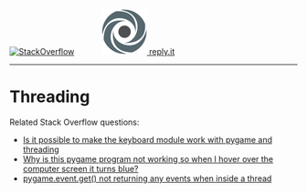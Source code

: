 [![StackOverflow](https://stackexchange.com/users/flair/7322082.png)](https://stackoverflow.com/users/5577765/rabbid76?tab=profile) &nbsp;&nbsp;&nbsp;&nbsp;&nbsp;&nbsp;&nbsp;&nbsp;&nbsp;&nbsp; [![reply.it](../../resource/logo/Repl_it_logo_80.png) reply.it](https://repl.it/repls/folder/PyGame%20Examples)

---

# Threading

Related Stack Overflow questions:

- [Is it possible to make the keyboard module work with pygame and threading](https://stackoverflow.com/questions/59606826/is-it-possible-to-make-the-keyboard-module-work-with-pygame-and-threading/59609014#59609014)
- [Why is this pygame program not working so when I hover over the computer screen it turns blue?](https://stackoverflow.com/questions/55271655/why-is-this-pygame-program-not-working-so-when-i-hover-over-the-computer-screen/55287336#55287336)
- [pygame.event.get() not returning any events when inside a thread](https://stackoverflow.com/questions/56717184/pygame-event-get-not-returning-any-events-when-inside-a-thread/56717299#56717299)
